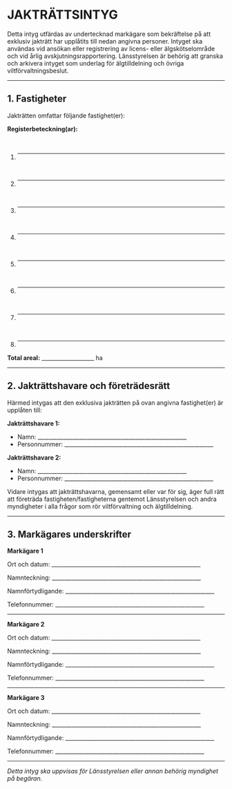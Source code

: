 # JAKTRÄTTSINTYG

Detta intyg utfärdas av undertecknad markägare som bekräftelse på att exklusiv jakträtt har upplåtits till nedan angivna personer. Intyget ska användas vid ansökan eller registrering av licens- eller älgskötselområde och vid årlig avskjutningsrapportering. Länsstyrelsen är behörig att granska och arkivera intyget som underlag för älgtilldelning och övriga viltförvaltningsbeslut.  

---

## 1. Fastigheter

Jakträtten omfattar följande fastighet(er):

**Registerbeteckning(ar):**  
<br/><br/>
1. ______________________________________________________  
  <br/>

2. ______________________________________________________  
  <br/>

3. ______________________________________________________  
  <br/>

4. ______________________________________________________
<br/>

5. ______________________________________________________
<br/>

6. ______________________________________________________
<br/>

7. ______________________________________________________
<br/>

8. ______________________________________________________  


**Total areal:** ___________________ ha

---

## 2. Jakträttshavare och företrädesrätt

Härmed intygas att den exklusiva jakträtten på ovan angivna fastighet(er) är upplåten till:

**Jakträttshavare 1:**
* Namn: ______________________________________________________
* Personnummer: ______________________________________________________

**Jakträttshavare 2:**
* Namn: ______________________________________________________
* Personnummer: ______________________________________________________

Vidare intygas att jakträttshavarna, gemensamt eller var för sig, äger full rätt att företräda fastigheten/fastigheterna gentemot Länsstyrelsen och andra myndigheter i alla frågor som rör viltförvaltning och älgtilldelning.

---

## 3. Markägares underskrifter

**Markägare 1**

Ort och datum: ______________________________________________________

Namnteckning: ______________________________________________________

Namnförtydligande: ______________________________________________________

Telefonnummer: ______________________________________________________

---

**Markägare 2**

Ort och datum: ______________________________________________________

Namnteckning: ______________________________________________________

Namnförtydligande: ______________________________________________________

Telefonnummer: ______________________________________________________

---

**Markägare 3**

Ort och datum: ______________________________________________________

Namnteckning: ______________________________________________________

Namnförtydligande: ______________________________________________________

Telefonnummer: ______________________________________________________  


---

*Detta intyg ska uppvisas för Länsstyrelsen eller annan behörig myndighet på begäran.*
